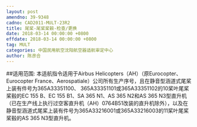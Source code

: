 ```yaml
---
layout: post
amendno: 39-9348
cadno: CAD2011-MULT-23R2
title: 尾桨-尾桨桨毂-检查/更换
date: 2018-03-14 00:00:00 +0800
effdate: 2018-03-14 00:00:00 +0800
tag: MULT
categories: 中国民用航空沈阳航空器适航审定中心
author: 陈彦合
---
```


##适用范围:
本适航指令适用于Airbus Helicopters（AH）（原Eurocopter、Eurocopter France、Aerospatiale）公司所有生产序号，且在静音型涵道式尾桨上装有件号为365A33351100、 365A33351101或365A33351102的10桨叶尾桨桨毂的EC 155 B、EC 155 B1、SA 365 N1、AS 365 N2和AS 365 N3型直升机（已在生产线上执行过空客直升机（AH）0764B51改装的直升机除外），以及在静音型涵道式尾桨上装有件号为365A33216001或365A33216003的11桨叶尾桨桨毂的AS 365 N3型直升机。

